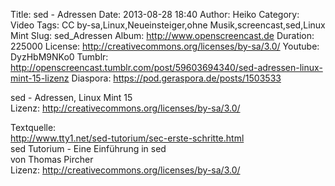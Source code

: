 Title: sed - Adressen
Date: 2013-08-28 18:40
Author: Heiko
Category: Video
Tags: CC by-sa,Linux,Neueinsteiger,ohne Musik,screencast,sed,Linux Mint
Slug: sed_Adressen
Album: http://www.openscreencast.de
Duration: 225000
License: http://creativecommons.org/licenses/by-sa/3.0/
Youtube: DyzHbM9NKo0
Tumblr: http://openscreencast.tumblr.com/post/59603694340/sed-adressen-linux-mint-15-lizenz
Diaspora: https://pod.geraspora.de/posts/1503533

sed - Adressen, Linux Mint 15  
Lizenz: <http://creativecommons.org/licenses/by-sa/3.0/>  
  
Textquelle:  
<http://www.tty1.net/sed-tutorium/sec-erste-schritte.html>  
sed Tutorium - Eine Einführung in sed  
von Thomas Pircher  
Lizenz: <http://creativecommons.org/licenses/by-sa/3.0/>

